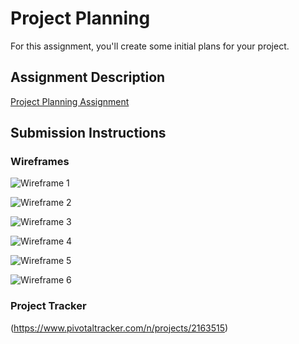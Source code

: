 # Project Planning
For this assignment, you'll create some initial plans for your project.

## Assignment Description
[Project Planning Assignment](https://education.launchcode.org/liftoff/assignments/planning/)

## Submission Instructions

### Wireframes

![Wireframe 1](https://github.com/katherineionehalliburton/BattleBuddies/blob/master/Wireframes/20180424_151558.jpg)

![Wireframe 2](https://github.com/katherineionehalliburton/BattleBuddies/blob/master/Wireframes/20180424_151612.jpg)

![Wireframe 3](https://github.com/katherineionehalliburton/BattleBuddies/blob/master/Wireframes/20180424_151625.jpg)

![Wireframe 4](https://github.com/katherineionehalliburton/BattleBuddies/blob/master/Wireframes/20180424_151635.jpg)

![Wireframe 5](https://github.com/katherineionehalliburton/BattleBuddies/blob/master/Wireframes/20180424_151650.jpg)

![Wireframe 6](https://github.com/katherineionehalliburton/BattleBuddies/blob/master/Wireframes/20180424_151704.jpg)

### Project Tracker
(https://www.pivotaltracker.com/n/projects/2163515)
